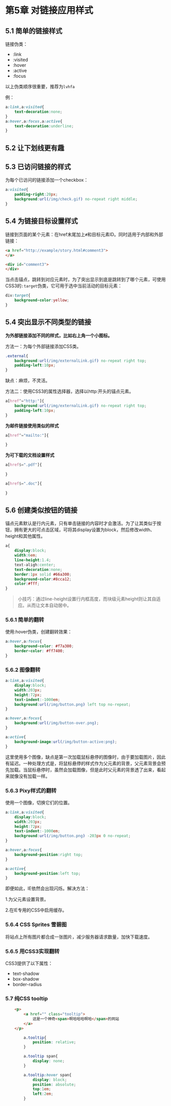 # 第5章 对链接应用样式

## 5.1 简单的链接样式

链接伪类：

* :link
* :visited
* :hover
* :active
* :focus

以上伪类顺序很重要，推荐为`lvhfa`

例：

```css
a:link,a:visited{
    text-decoration:none;
}
a:hover,a:focus,a:active{
    text-decoration:underline;
}
```



## 5.2 让下划线更有趣



## 5.3 已访问链接的样式

为每个已访问的链接添加一个checkbox：

```css
a:visited{
    padding-right:20px;
    background:url(/img/check.gif) no-repeat right middle;
}
```



## 5.4 为链接目标设置样式

链接到页面的某个元素：在href末尾加上`#`和目标元素ID。同时适用于内部和外部链接：

```html
<a href="http://example/story.html#comment3">
</a>

<div id="comment3">
</div>
```

当点击锚点，跳转到对应元素时，为了突出显示到底是跳转到了哪个元素，可使用CSS3的`:target`伪类，它可用于选中当前活动的目标元素：

```css
div:target{
    background-color:yellow;
}
```



## 5.4 突出显示不同类型的链接

**为外部链接添加不同的样式，比如右上角一个小图标。**

方法一：为每个外部链接添加CSS类。

```css
.external{
    background:url(/img/externalLink.gif) no-repeat right top;
    padding-left:10px;
}
```

缺点：麻烦，不灵活。

方法二：使用CSS3的属性选择器，选择以http:开头的锚点元素。

```css
a[href^="http:"]{
    background:url(/img/externalLink.gif) no-repeat right top;
    padding-left:10px;
}
```

**为邮件链接使用类似的样式**

```css
a[href^="mailto:"]{
    
}
```

**为可下载的文档设置样式**

```css
a[href$=".pdf"]{
    
}

a[href$=".doc"]{
    
}
```



## 5.6 创建类似按钮的链接

锚点元素默认是行内元素，只有单击链接的内容时才会激活。为了让其类似于按钮，拥有更大的可点击区域，可将其display设置为block，然后修改width、height和其他属性。

```css
a{
    display:block;
    width:6em;
    line-height:1.4;
    text-aligh:center;
    text-decoration:none;
    border:1px solid #66a300;
    background-color:#8cca12;
    color:#fff;
}
```

> 小技巧：通过line-height设置行内框高度，而块级元素height则让其自适应。从而让文本自动居中。



### 5.6.1 简单的翻转

使用:hover伪类，创建翻转效果：

```css
a:hover,a:focus{
    background-color: #f7a300;
    border-color: #ff7400;
}
```

### 5.6.2 图像翻转

```css
a:link,a:visited{
    display:block;
    width:203px;
    height:72px;
    text-indent:-1000em;
    background:url(/img/button.png) left top no-repeat;
}

a:hover,a:focus{
    background:url(/img/button-over.png);
}

a:active{
    background-image:url(/img/button-active:png);
}
```

这里使用多个图像，缺点是第一次加载鼠标悬停的图像时，由于要加载图片，因此有延迟。一种处理方式是，将鼠标悬停的样式作为父元素的背景，父元素背景会预先加载。当鼠标悬停时，虽然会加载图像，但是此时父元素的背景透了出来，看起来就像没有加载一样。

### 5.6.3 Pixy样式的翻转

使用一个图像，切换它们的位置。

```css
a:link,a:visited{
    display:block;
    width:203px;
    height:72px;
    text-indent:-1000em;
    background:url(/img/button.png) -203px 0 no-repeat;
}

a:hover,a:focus{
    background-position:right top;
}

a:active{
    background-position:left top;
}
```

即便如此，IE依然会出现闪烁。解决方法：

1.为父元素设置背景。

2.在IE专用的CSS中启用缓存。



### 5.6.4 CSS Sprites 雪碧图

将站点上所有图片都合成一张图片，减少服务器请求数量，加快下载速度。



### 5.6.5 用CSS3实现翻转

CSS3提供了以下属性：

* text-shadow
* box-shadow
* border-radius



### 5.7 纯CSS tooltip

```html
    <p>
        <a href="" class="tooltip">
            这是一个神奇<span>啊哈哈哈啊哈</span>的网站
        </a>
    </p>
```

```css
        a.tooltip{
            position: relative;
        }

        a.tooltip span{
            display: none;
        }

        a.tooltip:hover span{
            display: block;
            position: absolute;
            top:1em;
            left:2em;
        }
```



